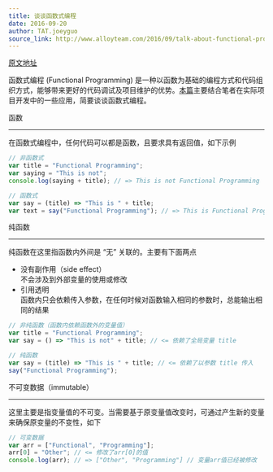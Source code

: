 ```yaml
---
title: 谈谈函数式编程
date: 2016-09-20
author: TAT.joeyguo
source_link: http://www.alloyteam.com/2016/09/talk-about-functional-programming/
---
```


<!-- {% raw %} - for jekyll -->

[原文地址](https://github.com/joeyguo/blog/issues/10)

函数式编程 (Functional Programming) 是一种以函数为基础的编程方式和代码组织方式，能够带来更好的代码调试及项目维护的优势。[本篇](https://github.com/joeyguo/blog/issues/10)主要结合笔者在实际项目开发中的一些应用，简要谈谈函数式编程。

函数  

* * *

在函数式编程中，任何代码可以都是函数，且要求具有返回值，如下示例

```javascript
// 非函数式
var title = "Functional Programming";
var saying = "This is not";
console.log(saying + title); // => This is not Functional Programming
```

```javascript
// 函数式
var say = (title) => "This is " + title;
var text = say("Functional Programming"); // => This is Functional Programming
```

纯函数  

* * *

纯函数在这里指函数内外间是 “无” 关联的。主要有下面两点

-   没有副作用（side effect）  
    不会涉及到外部变量的使用或修改
-   引用透明  
    函数内只会依赖传入参数，在任何时候对函数输入相同的参数时，总能输出相同的结果

```javascript
// 非纯函数（函数内依赖函数外的变量值）
var title = "Functional Programming";
var say = () => "This is not" + title; // <= 依赖了全局变量 title
```

```javascript
// 纯函数
var say = (title) => "This is " + title; // <= 依赖了以参数 title 传入
say("Functional Programming");
```

不可变数据（immutable）  

* * *

这里主要是指变量值的不可变。当需要基于原变量值改变时，可通过产生新的变量来确保原变量的不变性，如下

```javascript
// 可变数据
var arr = ["Functional", "Programming"];
arr[0] = "Other"; // <= 修改了arr[0]的值
console.log(arr); // => ["Other", "Programming"] // 变量arr值已经被修改
```


<!-- {% endraw %} - for jekyll -->